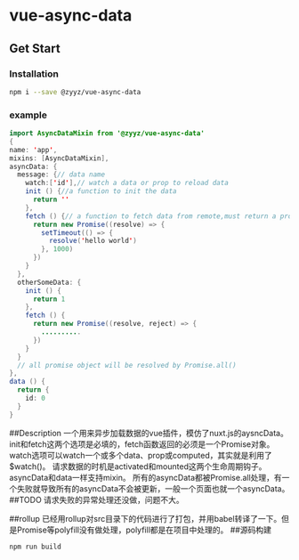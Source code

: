 # vue-async-data
## Get Start

### Installation
```bash
npm i --save @zyyz/vue-async-data
```
### example
```java script
import AsyncDataMixin from '@zyyz/vue-async-data'
{
name: 'app',
mixins: [AsyncDataMixin],
asyncData: {
  message: {// data name
    watch:['id'],// watch a data or prop to reload data
    init () {//a function to init the data
      return ''
    },
    fetch () {// a function to fetch data from remote,must return a promise object
      return new Promise((resolve) => {
        setTimeout(() => {
          resolve('hello world')
        }, 1000)
      })
    }
  },
  otherSomeData: {
    init () {
      return 1
    },
    fetch () {
      return new Promise((resolve, reject) => {
        ..........
      })
    }
  }
  // all promise object will be resolved by Promise.all()
},
data () {
  return {
    id: 0
  }
}
```

##Description
一个用来异步加载数据的vue插件，模仿了nuxt.js的aysncData。
init和fetch这两个选项是必填的，fetch函数返回的必须是一个Promise对象。watch选项可以watch一个或多个data、prop或computed，其实就是利用了$watch()。
请求数据的时机是activated和mounted这两个生命周期钩子。
asyncData和data一样支持mixin。
所有的asyncData都被Promise.all处理，有一个失败就导致所有的asyncData不会被更新，一般一个页面也就一个asyncData。
##TODO
请求失败的异常处理还没做，问题不大。

##rollup
已经用rollup对src目录下的代码进行了打包，并用babel转译了一下。但是Promise等polyfill没有做处理，polyfill都是在项目中处理的。
##源码构建
```bash
npm run build
```